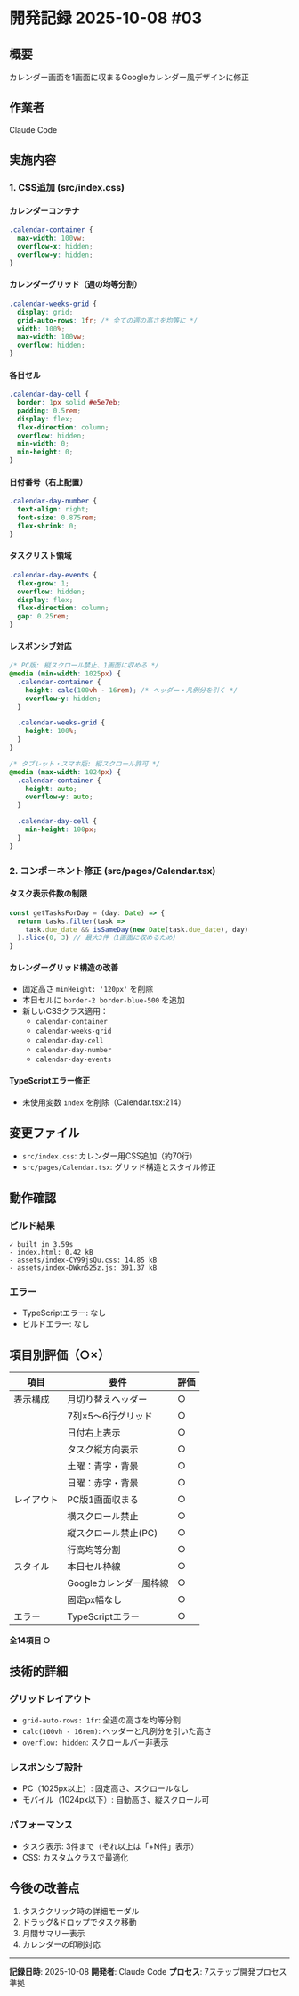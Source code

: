 # 開発記録 2025-10-08 #03

## 概要
カレンダー画面を1画面に収まるGoogleカレンダー風デザインに修正

## 作業者
Claude Code

## 実施内容

### 1. CSS追加 (src/index.css)

#### カレンダーコンテナ
```css
.calendar-container {
  max-width: 100vw;
  overflow-x: hidden;
  overflow-y: hidden;
}
```

#### カレンダーグリッド（週の均等分割）
```css
.calendar-weeks-grid {
  display: grid;
  grid-auto-rows: 1fr; /* 全ての週の高さを均等に */
  width: 100%;
  max-width: 100vw;
  overflow: hidden;
}
```

#### 各日セル
```css
.calendar-day-cell {
  border: 1px solid #e5e7eb;
  padding: 0.5rem;
  display: flex;
  flex-direction: column;
  overflow: hidden;
  min-width: 0;
  min-height: 0;
}
```

#### 日付番号（右上配置）
```css
.calendar-day-number {
  text-align: right;
  font-size: 0.875rem;
  flex-shrink: 0;
}
```

#### タスクリスト領域
```css
.calendar-day-events {
  flex-grow: 1;
  overflow: hidden;
  display: flex;
  flex-direction: column;
  gap: 0.25rem;
}
```

#### レスポンシブ対応
```css
/* PC版: 縦スクロール禁止、1画面に収める */
@media (min-width: 1025px) {
  .calendar-container {
    height: calc(100vh - 16rem); /* ヘッダー・凡例分を引く */
    overflow-y: hidden;
  }

  .calendar-weeks-grid {
    height: 100%;
  }
}

/* タブレット・スマホ版: 縦スクロール許可 */
@media (max-width: 1024px) {
  .calendar-container {
    height: auto;
    overflow-y: auto;
  }

  .calendar-day-cell {
    min-height: 100px;
  }
}
```

### 2. コンポーネント修正 (src/pages/Calendar.tsx)

#### タスク表示件数の制限
```typescript
const getTasksForDay = (day: Date) => {
  return tasks.filter(task =>
    task.due_date && isSameDay(new Date(task.due_date), day)
  ).slice(0, 3) // 最大3件（1画面に収めるため）
}
```

#### カレンダーグリッド構造の改善
- 固定高さ `minHeight: '120px'` を削除
- 本日セルに `border-2 border-blue-500` を追加
- 新しいCSSクラス適用：
  - `calendar-container`
  - `calendar-weeks-grid`
  - `calendar-day-cell`
  - `calendar-day-number`
  - `calendar-day-events`

#### TypeScriptエラー修正
- 未使用変数 `index` を削除（Calendar.tsx:214）

## 変更ファイル
- `src/index.css`: カレンダー用CSS追加（約70行）
- `src/pages/Calendar.tsx`: グリッド構造とスタイル修正

## 動作確認

### ビルド結果
```
✓ built in 3.59s
- index.html: 0.42 kB
- assets/index-CY99jsQu.css: 14.85 kB
- assets/index-DWkn525z.js: 391.37 kB
```

### エラー
- TypeScriptエラー: なし
- ビルドエラー: なし

## 項目別評価（○×）

| 項目 | 要件 | 評価 |
|------|------|------|
| 表示構成 | 月切り替えヘッダー | ○ |
| | 7列×5〜6行グリッド | ○ |
| | 日付右上表示 | ○ |
| | タスク縦方向表示 | ○ |
| | 土曜：青字・背景 | ○ |
| | 日曜：赤字・背景 | ○ |
| レイアウト | PC版1画面収まる | ○ |
| | 横スクロール禁止 | ○ |
| | 縦スクロール禁止(PC) | ○ |
| | 行高均等分割 | ○ |
| スタイル | 本日セル枠線 | ○ |
| | Googleカレンダー風枠線 | ○ |
| | 固定px幅なし | ○ |
| エラー | TypeScriptエラー | ○ |

**全14項目 ○**

## 技術的詳細

### グリッドレイアウト
- `grid-auto-rows: 1fr`: 全週の高さを均等分割
- `calc(100vh - 16rem)`: ヘッダーと凡例分を引いた高さ
- `overflow: hidden`: スクロールバー非表示

### レスポンシブ設計
- PC（1025px以上）: 固定高さ、スクロールなし
- モバイル（1024px以下）: 自動高さ、縦スクロール可

### パフォーマンス
- タスク表示: 3件まで（それ以上は「+N件」表示）
- CSS: カスタムクラスで最適化

## 今後の改善点
1. タスククリック時の詳細モーダル
2. ドラッグ&ドロップでタスク移動
3. 月間サマリー表示
4. カレンダーの印刷対応

---

**記録日時**: 2025-10-08
**開発者**: Claude Code
**プロセス**: 7ステップ開発プロセス準拠
